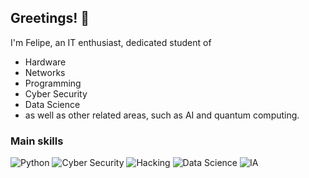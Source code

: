## Greetings! 👋

<!--
**JungFelipe/JungFelipe** is a ✨ _special_ ✨ repository because its `README.md` (this file) appears on your GitHub profile.

Here are some ideas to get you started:

- 🔭 I’m currently working on ...
- 🌱 I’m currently learning ...
- 👯 I’m looking to collaborate on ...
- 🤔 I’m looking for help with ...
- 💬 Ask me about ...
- 📫 How to reach me: ...
- 😄 Pronouns: ...
- ⚡ Fun fact: ...
-->
I'm Felipe, an IT enthusiast, dedicated student of 
* Hardware
* Networks
* Programming
* Cyber ​​Security
* Data Science
* as well as other related areas, such as AI and quantum computing.

### Main skills

![Python](https://img.shields.io/badge/Python-blue?style=for-the-badge&logo=python&logoColor=white)
![Cyber Security](https://img.shields.io/badge/Cyber_Security-red?style=for-the-badge&logo=spy&logoColor=white)
![Hacking](https://img.shields.io/badge/Hacking-black?style=for-the-badge&logo=skull&logoColor=white)
![Data Science](https://img.shields.io/badge/Data_Science-blueviolet?style=for-the-badge&logo=google-analytics&logoColor=white)
![IA](https://img.shields.io/badge/IA-indigo?style=for-the-badge&logo=ai&logoColor=white)
